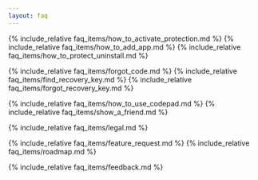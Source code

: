 ```yaml
---
layout: faq
---
```


{% include_relative faq_items/how_to_activate_protection.md %}
{% include_relative faq_items/how_to_add_app.md %}
{% include_relative faq_items/how_to_protect_uninstall.md %}

{% include_relative faq_items/forgot_code.md %}
{% include_relative faq_items/find_recovery_key.md %}
{% include_relative faq_items/forgot_recovery_key.md %}

{% include_relative faq_items/how_to_use_codepad.md %}
{% include_relative faq_items/show_a_friend.md %}

{% include_relative faq_items/legal.md %}

{% include_relative faq_items/feature_request.md %}
{% include_relative faq_items/roadmap.md %}

{% include_relative faq_items/feedback.md %}



